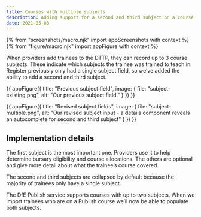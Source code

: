 ```yaml
---
title: Courses with multiple subjects
description: Adding support for a second and third subject on a course
date: 2021-05-08
---
```

{% from "screenshots/macro.njk" import appScreenshots with context %}
{% from "figure/macro.njk" import appFigure with context %}

When providers add trainees to the DTTP, they can record up to 3 course subjects. These indicate which subjects the trainee was trained to teach in. Register previously only had a single subject field, so we’ve added the ability to add a second and third subject.


{{ appFigure({
  title: "Previous subject field",
  image: {
    file: "subject-existing.png",
    alt: "Our previous subject field."
  }
}) }}

{{ appFigure({
  title: "Revised subject fields",
  image: {
    file: "subject-multiple.png",
    alt: "Our revised subject input - a details component reveals an autocomplete for second and third subject"
  }
}) }}

## Implementation details

The first subject is the most important one. Providers use it to help determine bursary eligibility and course allocations. The others are optional and give more detail about what the trainee’s course covered.

The second and third subjects are collapsed by default because the majority of trainees only have a single subject.

The DfE Publish service supports courses with up to two subjects. When we import trainees who are on a Publish course we’ll now be able to populate both subjects.
